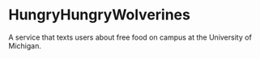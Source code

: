 HungryHungryWolverines
======================

A service that texts users about free food on campus at the University of Michigan.
